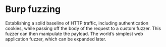 # Burp fuzzing

Establishing a solid baseline of HTTP traffic, including authentication cookies, while passing off the body of the request to a custom fuzzer.
This fuzzer can then manipulate the payload. The world’s simplest web application fuzzer, which can be expanded later.